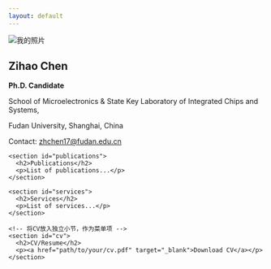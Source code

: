 ```yaml
---
layout: default
---
```


<div class="container">

  <div class="main-content">
    <section id="about">
      <div class="profile-header">
        <img src="{{ site.baseurl }}/assets/images/profile.jpg" alt="我的照片" class="profile-img"/>
        <div class="info">
          <h1>Zihao Chen</h1>
          <p><strong>Ph.D. Candidate</strong></p>
          <p>School of Microelectronics & State Key Laboratory of Integrated Chips and Systems,</p>
          <p>Fudan University, Shanghai, China</p>
          <p>Contact: <a href="mailto:zhchen17@fudan.edu.cn">zhchen17@fudan.edu.cn</a></p>
        </div>
      </div>
    </section>

    <section id="publications">
      <h2>Publications</h2>
      <p>List of publications...</p>
    </section>

    <section id="services">
      <h2>Services</h2>
      <p>List of services...</p>
    </section>

    <!-- 将CV放入独立小节，作为菜单项 -->
    <section id="cv">
      <h2>CV/Resume</h2>
      <p><a href="path/to/your/cv.pdf" target="_blank">Download CV</a></p>
    </section>
  </div>
</div>

